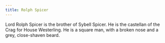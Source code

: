 ```yaml
---
title: Rolph Spicer
---
```


Lord Rolph Spicer is the brother of Sybell Spicer. He is the castellan of the Crag for House Westerling. He is a square man, with a broken nose and a grey, close-shaven beard. 


